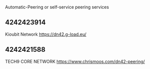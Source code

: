 Automatic-Peering or self-service peering services

 ## 4242423914
 Kioubit Network
 https://dn42.g-load.eu/
 
 ## 4242421588
 TECH9 CORE NETWORK
 https://www.chrismoos.com/dn42-peering/